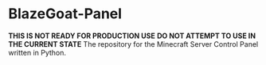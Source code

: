 # BlazeGoat-Panel
**THIS IS NOT READY FOR PRODUCTION USE**
**DO NOT ATTEMPT TO USE IN THE CURRENT STATE**
The repository for the Minecraft Server Control Panel written in Python.
